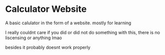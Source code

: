 # Calculator Website
A basic calulator in the form of a website. mostly for learning 

I really couldnt care if you did or did not do something with this, there is no liscensing or anything lmao

besides it probably doesnt work properly